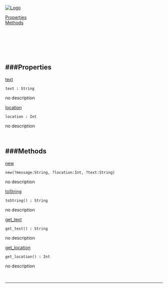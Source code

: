 
[![Logo](http://luxeengine.com/images/logo.png)](index.html)


[Properties](#Properties)   
[Methods](#Methods)   


&nbsp;   

&nbsp;   

&nbsp;   

<a class="lift" name="Properties" ></a>
###Properties   
---
<a class="lift" name="text" href="#text">text</a>



    text : String

<span class="small_desc_flat"> no description </span>   

<a class="lift" name="location" href="#location">location</a>



    location : Int

<span class="small_desc_flat"> no description </span>   

&nbsp;   

<a class="lift" name="Methods" ></a>
###Methods   
---
<a class="lift" name="new" href="#new">new</a>



    new(?message:String, ?location:Int, ?text:String) 

<span class="small_desc_flat"> no description </span>   

<a class="lift" name="toString" href="#toString">toString</a>



    toString() : String

<span class="small_desc_flat"> no description </span>   

<a class="lift" name="get_text" href="#get_text">get_text</a>



    get_text() : String

<span class="small_desc_flat"> no description </span>   

<a class="lift" name="get_location" href="#get_location">get_location</a>



    get_location() : Int

<span class="small_desc_flat"> no description </span>   



&nbsp;
&nbsp;
&nbsp;

---  


&nbsp;   
&nbsp;   